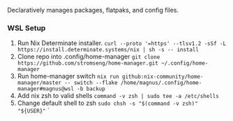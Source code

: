 Declaratively manages packages, flatpaks, and config files.


### WSL Setup
1. Run Nix Determinate installer. `curl --proto '=https' --tlsv1.2 -sSf -L https://install.determinate.systems/nix | sh -s -- install`
2. Clone repo into .config/home-manager `git clone https://github.com/stromseng/home-manager.git ~/.config/home-manager`
3. Run home-manager switch `nix run github:nix-community/home-manager/master -- switch --flake /home/magnus/.config/home-manager#magnus@wsl -b backup`
4. Add nix zsh to valid shells `command -v zsh | sudo tee -a /etc/shells`
5. Change default shell to zsh `sudo chsh -s "$(command -v zsh)" "${USER}"`
`
